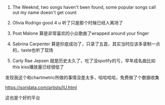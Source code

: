 
1. The Weeknd, two songs haven't been found, 
some popular songs call out my name doesn't get count

2. Olivia Rodrigo
good 4 u 听了只是那个时候已经人离场了

3. Post Malone
算是非常喜欢的小众歌曲了wrapped around your finger

4. Sabrina Carpenter
算是抄底成功了，只录了五首，其实当时应该多录制一点的，taste也听了现场

5. Carly Rae Jepsen
就是历史太久了，吃了没spotify的亏，早年成名曲比如this kiss播放量已经很低了


发现我这个和chartmetric所做的事情没差太多，哈哈哈哈，免费做了个数据收集

https://soridata.com/artists/IU.html

这也是个好的平台